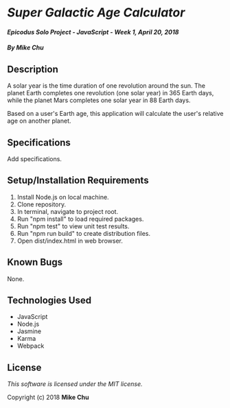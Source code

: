# _Super Galactic Age Calculator_

#### _Epicodus Solo Project - JavaScript - Week 1, April 20, 2018_

#### _By Mike Chu_

## Description

A solar year is the time duration of one revolution around the sun. The planet Earth completes one revolution (one solar year) in 365 Earth days, while the planet Mars completes one solar year in 88 Earth days.

Based on a user's Earth age, this application will calculate the user's relative age on another planet.

## Specifications

Add specifications.

## Setup/Installation Requirements

1. Install Node.js on local machine.
2. Clone repository.
3. In terminal, navigate to project root.
4. Run "npm install" to load required packages.
5. Run "npm test" to view unit test results.
6. Run "npm run build" to create distribution files.
7. Open dist/index.html in web browser.

## Known Bugs

None.

## Technologies Used

* JavaScript
* Node.js
* Jasmine
* Karma
* Webpack

## License

_This software is licensed under the MIT license._

Copyright (c) 2018 **Mike Chu**
